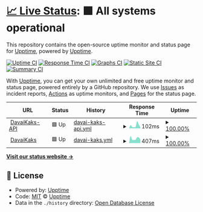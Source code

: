 # [📈 Live Status](https://demo.upptime.js.org): <!--live status--> **🟩 All systems operational**

This repository contains the open-source uptime monitor and status page for [Upptime](https://upptime.js.org), powered by [Upptime](https://github.com/upptime/upptime).

[![Uptime CI](https://github.com/EdwardLeks/monitor/workflows/Uptime%20CI/badge.svg)](https://github.com/EdwardLeks/monitor/actions?query=workflow%3A%22Uptime+CI%22)
[![Response Time CI](https://github.com/EdwardLeks/monitor/workflows/Response%20Time%20CI/badge.svg)](https://github.com/EdwardLeks/monitor/actions?query=workflow%3A%22Response+Time+CI%22)
[![Graphs CI](https://github.com/EdwardLeks/monitor/workflows/Graphs%20CI/badge.svg)](https://github.com/EdwardLeks/monitor/actions?query=workflow%3A%22Graphs+CI%22)
[![Static Site CI](https://github.com/EdwardLeks/monitor/workflows/Static%20Site%20CI/badge.svg)](https://github.com/EdwardLeks/monitor/actions?query=workflow%3A%22Static+Site+CI%22)
[![Summary CI](https://github.com/EdwardLeks/monitor/workflows/Summary%20CI/badge.svg)](https://github.com/EdwardLeks/monitor/actions?query=workflow%3A%22Summary+CI%22)

With [Upptime](https://upptime.js.org), you can get your own unlimited and free uptime monitor and status page, powered entirely by a GitHub repository. We use [Issues](https://github.com/upptime/upptime/issues) as incident reports, [Actions](https://github.com/EdwardLeks/monitor/actions) as uptime monitors, and [Pages](https://demo.upptime.js.org) for the status page.

<!--start: status pages-->
<!-- This summary is generated by Upptime (https://github.com/upptime/upptime) -->
<!-- Do not edit this manually, your changes will be overwritten -->
<!-- prettier-ignore -->
| URL | Status | History | Response Time | Uptime |
| --- | ------ | ------- | ------------- | ------ |
| <img alt="" src="https://icons.duckduckgo.com/ip3/davaikaks-admin.herokuapp.com.ico" height="13"> [DavaiKaks-API](https://davaikaks-admin.herokuapp.com/admin) | 🟩 Up | [davai-kaks-api.yml](https://github.com/EdwardLeks/monitor/commits/HEAD/history/davai-kaks-api.yml) | <details><summary><img alt="Response time graph" src="./graphs/davai-kaks-api/response-time-week.png" height="20"> 102ms</summary><br><a href="https://EdwardLeks.github.io/monitor/history/davai-kaks-api"><img alt="Response time 155" src="https://img.shields.io/endpoint?url=https%3A%2F%2Fraw.githubusercontent.com%2FEdwardLeks%2Fmonitor%2FHEAD%2Fapi%2Fdavai-kaks-api%2Fresponse-time.json"></a><br><a href="https://EdwardLeks.github.io/monitor/history/davai-kaks-api"><img alt="24-hour response time 30" src="https://img.shields.io/endpoint?url=https%3A%2F%2Fraw.githubusercontent.com%2FEdwardLeks%2Fmonitor%2FHEAD%2Fapi%2Fdavai-kaks-api%2Fresponse-time-day.json"></a><br><a href="https://EdwardLeks.github.io/monitor/history/davai-kaks-api"><img alt="7-day response time 102" src="https://img.shields.io/endpoint?url=https%3A%2F%2Fraw.githubusercontent.com%2FEdwardLeks%2Fmonitor%2FHEAD%2Fapi%2Fdavai-kaks-api%2Fresponse-time-week.json"></a><br><a href="https://EdwardLeks.github.io/monitor/history/davai-kaks-api"><img alt="30-day response time 137" src="https://img.shields.io/endpoint?url=https%3A%2F%2Fraw.githubusercontent.com%2FEdwardLeks%2Fmonitor%2FHEAD%2Fapi%2Fdavai-kaks-api%2Fresponse-time-month.json"></a><br><a href="https://EdwardLeks.github.io/monitor/history/davai-kaks-api"><img alt="1-year response time 155" src="https://img.shields.io/endpoint?url=https%3A%2F%2Fraw.githubusercontent.com%2FEdwardLeks%2Fmonitor%2FHEAD%2Fapi%2Fdavai-kaks-api%2Fresponse-time-year.json"></a></details> | <details><summary><a href="https://EdwardLeks.github.io/monitor/history/davai-kaks-api">100.00%</a></summary><a href="https://EdwardLeks.github.io/monitor/history/davai-kaks-api"><img alt="All-time uptime 99.74%" src="https://img.shields.io/endpoint?url=https%3A%2F%2Fraw.githubusercontent.com%2FEdwardLeks%2Fmonitor%2FHEAD%2Fapi%2Fdavai-kaks-api%2Fuptime.json"></a><br><a href="https://EdwardLeks.github.io/monitor/history/davai-kaks-api"><img alt="24-hour uptime 100.00%" src="https://img.shields.io/endpoint?url=https%3A%2F%2Fraw.githubusercontent.com%2FEdwardLeks%2Fmonitor%2FHEAD%2Fapi%2Fdavai-kaks-api%2Fuptime-day.json"></a><br><a href="https://EdwardLeks.github.io/monitor/history/davai-kaks-api"><img alt="7-day uptime 100.00%" src="https://img.shields.io/endpoint?url=https%3A%2F%2Fraw.githubusercontent.com%2FEdwardLeks%2Fmonitor%2FHEAD%2Fapi%2Fdavai-kaks-api%2Fuptime-week.json"></a><br><a href="https://EdwardLeks.github.io/monitor/history/davai-kaks-api"><img alt="30-day uptime 100.00%" src="https://img.shields.io/endpoint?url=https%3A%2F%2Fraw.githubusercontent.com%2FEdwardLeks%2Fmonitor%2FHEAD%2Fapi%2Fdavai-kaks-api%2Fuptime-month.json"></a><br><a href="https://EdwardLeks.github.io/monitor/history/davai-kaks-api"><img alt="1-year uptime 99.74%" src="https://img.shields.io/endpoint?url=https%3A%2F%2Fraw.githubusercontent.com%2FEdwardLeks%2Fmonitor%2FHEAD%2Fapi%2Fdavai-kaks-api%2Fuptime-year.json"></a></details>
| <img alt="" src="https://icons.duckduckgo.com/ip3/www.davaikaks.ee.ico" height="13"> [DavaiKaks](http://www.davaikaks.ee) | 🟩 Up | [davai-kaks.yml](https://github.com/EdwardLeks/monitor/commits/HEAD/history/davai-kaks.yml) | <details><summary><img alt="Response time graph" src="./graphs/davai-kaks/response-time-week.png" height="20"> 407ms</summary><br><a href="https://EdwardLeks.github.io/monitor/history/davai-kaks"><img alt="Response time 637" src="https://img.shields.io/endpoint?url=https%3A%2F%2Fraw.githubusercontent.com%2FEdwardLeks%2Fmonitor%2FHEAD%2Fapi%2Fdavai-kaks%2Fresponse-time.json"></a><br><a href="https://EdwardLeks.github.io/monitor/history/davai-kaks"><img alt="24-hour response time 327" src="https://img.shields.io/endpoint?url=https%3A%2F%2Fraw.githubusercontent.com%2FEdwardLeks%2Fmonitor%2FHEAD%2Fapi%2Fdavai-kaks%2Fresponse-time-day.json"></a><br><a href="https://EdwardLeks.github.io/monitor/history/davai-kaks"><img alt="7-day response time 407" src="https://img.shields.io/endpoint?url=https%3A%2F%2Fraw.githubusercontent.com%2FEdwardLeks%2Fmonitor%2FHEAD%2Fapi%2Fdavai-kaks%2Fresponse-time-week.json"></a><br><a href="https://EdwardLeks.github.io/monitor/history/davai-kaks"><img alt="30-day response time 557" src="https://img.shields.io/endpoint?url=https%3A%2F%2Fraw.githubusercontent.com%2FEdwardLeks%2Fmonitor%2FHEAD%2Fapi%2Fdavai-kaks%2Fresponse-time-month.json"></a><br><a href="https://EdwardLeks.github.io/monitor/history/davai-kaks"><img alt="1-year response time 637" src="https://img.shields.io/endpoint?url=https%3A%2F%2Fraw.githubusercontent.com%2FEdwardLeks%2Fmonitor%2FHEAD%2Fapi%2Fdavai-kaks%2Fresponse-time-year.json"></a></details> | <details><summary><a href="https://EdwardLeks.github.io/monitor/history/davai-kaks">100.00%</a></summary><a href="https://EdwardLeks.github.io/monitor/history/davai-kaks"><img alt="All-time uptime 99.65%" src="https://img.shields.io/endpoint?url=https%3A%2F%2Fraw.githubusercontent.com%2FEdwardLeks%2Fmonitor%2FHEAD%2Fapi%2Fdavai-kaks%2Fuptime.json"></a><br><a href="https://EdwardLeks.github.io/monitor/history/davai-kaks"><img alt="24-hour uptime 100.00%" src="https://img.shields.io/endpoint?url=https%3A%2F%2Fraw.githubusercontent.com%2FEdwardLeks%2Fmonitor%2FHEAD%2Fapi%2Fdavai-kaks%2Fuptime-day.json"></a><br><a href="https://EdwardLeks.github.io/monitor/history/davai-kaks"><img alt="7-day uptime 100.00%" src="https://img.shields.io/endpoint?url=https%3A%2F%2Fraw.githubusercontent.com%2FEdwardLeks%2Fmonitor%2FHEAD%2Fapi%2Fdavai-kaks%2Fuptime-week.json"></a><br><a href="https://EdwardLeks.github.io/monitor/history/davai-kaks"><img alt="30-day uptime 100.00%" src="https://img.shields.io/endpoint?url=https%3A%2F%2Fraw.githubusercontent.com%2FEdwardLeks%2Fmonitor%2FHEAD%2Fapi%2Fdavai-kaks%2Fuptime-month.json"></a><br><a href="https://EdwardLeks.github.io/monitor/history/davai-kaks"><img alt="1-year uptime 99.65%" src="https://img.shields.io/endpoint?url=https%3A%2F%2Fraw.githubusercontent.com%2FEdwardLeks%2Fmonitor%2FHEAD%2Fapi%2Fdavai-kaks%2Fuptime-year.json"></a></details>

<!--end: status pages-->

[**Visit our status website →**](https://demo.upptime.js.org)

## 📄 License

- Powered by: [Upptime](https://github.com/upptime/upptime)
- Code: [MIT](./LICENSE) © [Upptime](https://upptime.js.org)
- Data in the `./history` directory: [Open Database License](https://opendatacommons.org/licenses/odbl/1-0/)
